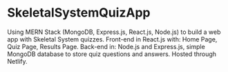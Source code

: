 # SkeletalSystemQuizApp
Using MERN Stack (MongoDB, Express.js, React.js, Node.js) to build a web app with Skeletal System quizzes.  Front-end in React.js with: Home Page, Quiz Page, Results Page.  Back-end in: Node.js and Express.js, simple MongoDB database to store quiz questions and answers.  Hosted through Netlify.

